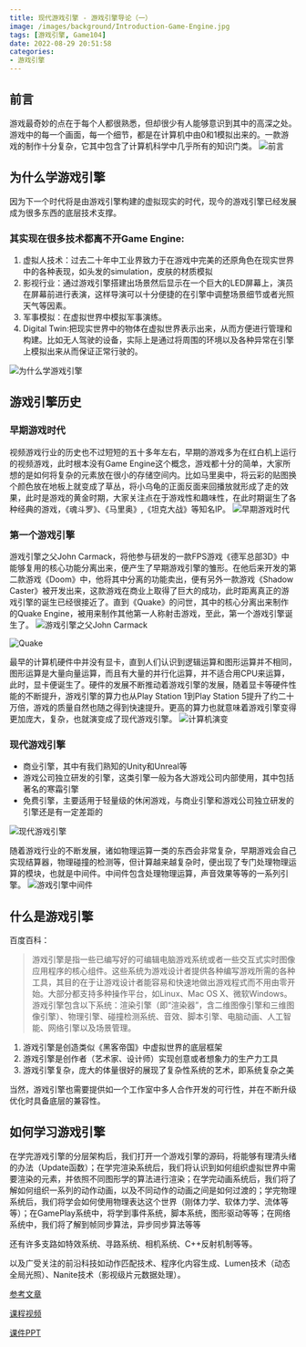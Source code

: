 ```yaml
---
title: 现代游戏引擎 - 游戏引擎导论（一）
image: /images/background/Introduction-Game-Engine.jpg
tags: [游戏引擎, Game104]
date: 2022-08-29 20:51:58
categories:
- 游戏引擎
---
```

## 前言
游戏最奇妙的点在于每个人都很熟悉，但却很少有人能够意识到其中的高深之处。游戏中的每一个画面，每一个细节，都是在计算机中由0和1模拟出来的。一款游戏的制作十分复杂，它其中包含了计算机科学中几乎所有的知识门类。
![前言](/images/article/Games104/01/Games104_01_01.png)

## 为什么学游戏引擎
因为下一个时代将是由游戏引擎构建的虚拟现实的时代，现今的游戏引擎已经发展成为很多东西的底层技术支撑。

### 其实现在很多技术都离不开Game Engine:

1. 虚拟人技术：过去二十年中工业界致力于在游戏中完美的还原角色在现实世界中的各种表现，如头发的simulation，皮肤的材质模拟
2. 影视行业：通过游戏引擎搭建出场景然后显示在一个巨大的LED屏幕上，演员在屏幕前进行表演，这样导演可以十分便捷的在引擎中调整场景细节或者光照天气等因素。
3. 军事模拟：在虚拟世界中模拟军事演练。
4. Digital Twin:把现实世界中的物体在虚拟世界表示出来，从而方便进行管理和构建。比如无人驾驶的设备，实际上是通过将周围的环境以及各种异常在引擎上模拟出来从而保证正常行驶的。

![为什么学游戏引擎](/images/article/Games104/01/Games104_01_02.png)

## 游戏引擎历史
### 早期游戏时代
视频游戏行业的历史也不过短短的五十多年左右，早期的游戏多为在红白机上运行的视频游戏，此时根本没有Game Engine这个概念，游戏都十分的简单，大家所想的是如何将复杂的元素放在很小的存储空间内。比如马里奥中，将云彩的贴图换个颜色放在地板上就变成了草丛，将小乌龟的正面反面来回播放就形成了走的效果，此时是游戏的黄金时期，大家关注点在于游戏性和趣味性，在此时期诞生了各种经典的游戏，《魂斗罗》、《马里奥》,《坦克大战》等知名IP。
![早期游戏时代](/images/article/Games104/01/Games104_01_03.png)

### 第一个游戏引擎
游戏引擎之父John Carmack，将他参与研发的一款FPS游戏《德军总部3D》中能够复用的核心功能分离出来，便产生了早期游戏引擎的雏形。在他后来开发的第二款游戏《Doom》中，他将其中分离的功能卖出，便有另外一款游戏《Shadow Caster》被开发出来，这款游戏在商业上取得了巨大的成功，此时距离真正的游戏引擎的诞生已经很接近了。直到《Quake》的问世，其中的核心分离出来制作的Quake Engine，被用来制作其他第一人称射击游戏，至此，第一个游戏引擎诞生了。
![游戏引擎之父John Carmack](/images/article/Games104/01/Games104_01_04.png)

![Quake](/images/article/Games104/01/Games104_01_06.png)

最早的计算机硬件中并没有显卡，直到人们认识到逻辑运算和图形运算并不相同，图形运算是大量向量运算，而且有大量的并行化运算，并不适合用CPU来运算，此时，显卡便诞生了。硬件的发展不断推动着游戏引擎的发展，随着显卡等硬件性能的不断提升，游戏引擎的算力也从Play Station 1到Play Station 5提升了约二十万倍，游戏的质量自然也随之得到快速提升。更高的算力也就意味着游戏引擎变得更加庞大，复杂，也就演变成了现代游戏引擎。
![计算机演变](/images/article/Games104/01/Games104_01_05.png)

### 现代游戏引擎
* 商业引擎，其中有我们熟知的Unity和Unreal等
* 游戏公司独立研发的引擎，这类引擎一般为各大游戏公司内部使用，其中包括著名的寒霜引擎
* 免费引擎，主要适用于轻量级的休闲游戏，与商业引擎和游戏公司独立研发的引擎还是有一定差距的

![现代游戏引擎](/images/article/Games104/01/Games104_01_07.png)

随着游戏行业的不断发展，诸如物理运算一类的东西会非常复杂，早期游戏会自己实现结算器，物理碰撞的检测等，但计算越来越复杂时，便出现了专门处理物理运算的模块，也就是中间件。中间件包含处理物理运算，声音效果等等的一系列引擎。
![游戏引擎中间件](/images/article/Games104/01/Games104_01_08.png)

## 什么是游戏引擎
百度百科：
>游戏引擎是指一些已编写好的可编辑电脑游戏系统或者一些交互式实时图像应用程序的核心组件。这些系统为游戏设计者提供各种编写游戏所需的各种工具，其目的在于让游戏设计者能容易和快速地做出游戏程式而不用由零开始。大部分都支持多种操作平台，如Linux、Mac OS X、微软Windows。游戏引擎包含以下系统：渲染引擎（即“渲染器”，含二维图像引擎和三维图像引擎）、物理引擎、碰撞检测系统、音效、脚本引擎、电脑动画、人工智能、网络引擎以及场景管理。

1. 游戏引擎是创造类似《黑客帝国》中虚拟世界的底层框架
2. 游戏引擎是创作者（艺术家、设计师）实现创意或者想象力的生产力工具
3. 游戏引擎复杂，庞大的体量很好的展现了复杂性系统的艺术，即系统复杂之美

当然，游戏引擎也需要提供如一个工作室中多人合作开发的可行性，并在不断升级优化时具备底层的兼容性。

## 如何学习游戏引擎

在学完游戏引擎的分层架构后，我们打开一个游戏引擎的源码，将能够有理清头绪的办法（Update函数）；在学完渲染系统后，我们将认识到如何组织虚拟世界中需要渲染的元素，并依照不同图形学的算法进行渲染；在学完动画系统后，我们将了解如何组织一系列的动作动画，以及不同动作的动画之间是如何过渡的；学完物理系统后，我们将学会如何使用物理表达这个世界（刚体力学、软体力学、流体等等）；在GamePlay系统中，将学到事件系统，脚本系统，图形驱动等等；在网络系统中，我们将了解到帧同步算法，异步同步算法等等

还有许多支路如特效系统、寻路系统、相机系统、C++反射机制等等。

以及广受关注的前沿科技如动作匹配技术、程序化内容生成、Lumen技术（动态全局光照）、Nanite技术（影视级片元数据处理）。

[参考文章](https://zhuanlan.zhihu.com/p/533979732)

[课程视频](https://www.bilibili.com/video/BV1oU4y1R7Km/?spm_id_from=333.788&vd_source=21a878bcf79a22801dbc305350f68ca1)

[课件PPT](https://cdn.boomingtech.com/games104_static/upload/GAMES104_Lecture1.pdf)
